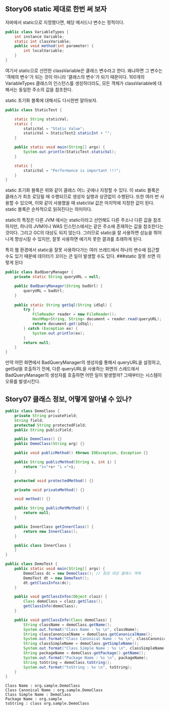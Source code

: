 ## Story06 static 제대로 한번 써 보자
자바에서 static으로 지정했다면, 해당 메서드나 변수는 정적이다.
```java
public class VariableTypes {
	int instance Variable;
	static int classVariable;
	public void method(int parameter) {
		int localVariable;
	}
}
```
여기서 static으로 선언한 classVariable은 클래스 변수라고 한다. 왜냐하면 그 변수는 '객체의 변수'가 되는 것이 아니라 '클래스의 변수'가 되기 때문이다. 100개의 VariableTypes 클래스의 인스턴스를 생성하더라도, 모든 객체가 classVariable에 대해서는 동일한 주소의 값을 참조한다.

static 초기화 블록에 대해서도 다시한번 알아보자.
```java
public class StaticTest {

    static String staticVal;
    static {
        staticVal = "Static Value";
        staticVal = StaticTest2.staticInt + "";
    }

    public static void main(String[] args) {
        System.out.println(StaticTest.staticVal);
    }

    static {
        staticVal = "Performance is important !!!";
    }
}
```
static 초기화 블록은 위와 같이 클래스 어느 곳에나 지정할 수 있다. 이 static 블록은 클래스가 최초 로딩될 때 수행되므로 생성자 실행과 상관없이 수행된다. 또한 여러 번 사용할 수 있으며, 이와 같이 사용했을 때 staticVal 값은 마지막에 지정한 값이 된다. static 블록은 순차적으로 읽혀진다는 의미이다.

static의 특징은 다른 JVM 에서는 static이라고 선언해도 다른 주소나 다른 값을 참조하지만, 하나의 JVM이나 WAS 인스턴스에서는 같은 주소에 존재하는 값을 참조한다는 것이다. 그리고 GC의 대상도 되지 않는다. 그러므로 static을 잘 사용하면 성능을 뛰어나게 향상시킬 수 있지만, 잘못 사용하면 예기치 못한 결과를 초래하게 된다.

특히 웹 환경에서 static을 잘못 사용하다가는 여러 쓰레드에서 하나의 변수에 접근할 수도 있기 때문에 데이터가 꼬이는 큰 일이 발생할 수도 있다.
###static 잘못 쓰면 이렇게 된다
```java
public class BadQueryManager {
    private static String queryURL = null;

    public BadQueryManager(String badUrl) {
        queryURL = badUrl;
    }
    
    public static String getSql(String idSql) {
        try {
            FileReader reader = new FileReader();
            HashMap<String, String> document = reader.read(queryURL);
            return document.get(idSql);
        } catch (Exception ex) {
            System.out.println(ex);
        }
        return null;
    }
}
```
만약 어떤 화면에서 BadQueryManager의 생성자를  통해서 queryURL을 설정하고, getSql을 호출하기 전에, 다른 queryURL을 사용하는 화면의 스레드에서 BadQueryManager의 생성자를 호출하면 어떤 일이 발생할까? 그때부터는 시스템이 오류를 발생시킨다.

## Story07 클래스 정보, 어떻게 알아낼 수 있나?
```java
public class DemoClass {
    private String privateField;
    String field;
    protected String protectedField;
    public String publicField;

    public DemoClass() {}
    public DemoClass(String arg) {}

    public void publicMethod() throws IOException, Exception {}

    public String publicMethod(String s, int i) {
        return "s="+s+ "i ="+i;
    }

    protected void protectedMethod() {}

    private void privateMethod() {}

    void method() {}

    public String publicRetMethod() {
        return null;
    }

    public InnerClass getInnerClass() {
        return new InnerClass();
    }

    public class InnerClass {
    }
}
```
```java
public class DemoTest {
    public static void main(String[] args) {
        DemoClass dc = new DemoClass(); // 점검 대상 클래스 객체
        DemoTest dt = new DemoTest();
        dt.getClassInfos(dc);
    }

    public void getClassInfos(Object clazz) {
        Class demoClass = clazz.getClass();
        getClassInfo(demoClass);
    }

    public void getClassInfo(Class demoClass) {
        String className = demoClass.getName();
        System.out.format("Class Name : %s \n", className);
        String classCanonicalName = demoClass.getCanonicalName();
        System.out.format("Class Canonical Name : %s \n", classCanonicalName);
        String classSimpleName = demoClass.getSimpleName();
        System.out.format("Class Simple Name : %s \n", classSimpleName);
        String packageName = demoClass.getPackage().getName();
        System.out.format("Package Name : %s \n", packageName);
        String toString = demoClass.toString();
        System.out.format("toString : %s \n", toString);
    }
}
```
```
Class Name : org.sample.DemoClass 
Class Canonical Name : org.sample.DemoClass 
Class Simple Name : DemoClass 
Package Name : org.sample 
toString : class org.sample.DemoClass 
```
